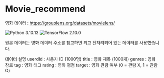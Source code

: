 # Movie_recommend

영화 데이터 : https://grouplens.org/datasets/movielens/

![Python 3.10.13](https://img.shields.io/badge/python-3.10.13-blue.svg)
![TensorFlow 2.10.0](https://img.shields.io/badge/TensorFlow-2.10.0-orange.svg)

원본 데이터는 영화 데이터 주소를 참고하면 되고 전처리되어 있는 데이터를 사용했습니다.

데이터 설명
userdId : 사용자 ID (1000명)
title : 영화 제목 (1000개)
genres : 영화 장르
tag : 영화 태그
rating : 영화 평점
target : 영화 관람 여부 (0 = 관람 X, 1 = 관람 O)
